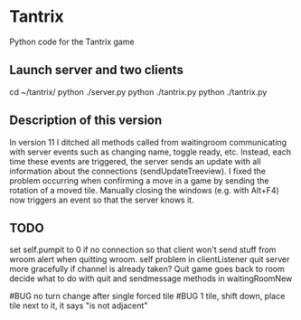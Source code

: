 # Tantrix
Python code for the Tantrix game

## Launch server and two clients
cd ~/tantrix/
python ./server.py
python ./tantrix.py
python ./tantrix.py

## Description of this version
In version 11 I ditched all methods called from waitingroom communicating with server events such as changing name, toggle ready, etc. Instead, each time these events are triggered, the server sends an update with all information about the connections (sendUpdateTreeview). 
I fixed the problem occurring when confirming a move in a game by sending the rotation of a moved tile. 
Manually closing the windows (e.g. with Alt+F4) now triggers an event so that the server knows it. 

## TODO
set self.pumpit to 0 if no connection so that client won't send stuff from wroom
alert when quitting wroom. self problem in clientListener
quit server more gracefully if channel is already taken?
Quit game goes back to room
decide what to do with quit and sendmessage methods in waitingRoomNew

#BUG
no turn change after single forced tile
#BUG 
1 tile, shift down, place tile next to it, it says "is not adjacent"

